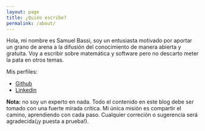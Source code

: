 ```yaml
---
layout: page
title: ¿Quién escribe?
permalink: /about/
---
```


Hola, mi nombre es Samuel Bassi, soy un entusiasta motivado por aportar un grano de arena a la difusión del conocimiento de manera abierta y gratuita. Voy a escribir sobre matemática y software pero no descarto meter la pata en otros temas.

Mis perfiles:

* [Github][Github]
* [Linkedin][Linkedin]

__Nota:__ no soy un experto en nada. Todo el contenido en este blog debe ser tomado con una fuerte mirada crítica. Mi única misión es compartir el camino, aprendiendo con cada paso. Cualquier correción o sugerencia será agradecida(¡y puesta a prueba!). 

[Github]: https://github.com/sebport0
[Linkedin]: https://www.linkedin.com/in/samuel-bassi-85a8bba3/